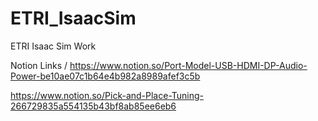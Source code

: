 # ETRI_IsaacSim
ETRI Isaac Sim Work


Notion Links
/
https://www.notion.so/Port-Model-USB-HDMI-DP-Audio-Power-be10ae07c1b64e4b982a8989afef3c5b

https://www.notion.so/Pick-and-Place-Tuning-266729835a554135b43bf8ab85ee6eb6
